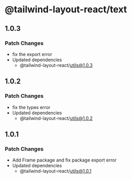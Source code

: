 # @tailwind-layout-react/text

## 1.0.3

### Patch Changes

- fix the export error
- Updated dependencies
  - @tailwind-layout-react/utils@1.0.3

## 1.0.2

### Patch Changes

- fix the types error
- Updated dependencies
  - @tailwind-layout-react/utils@1.0.2

## 1.0.1

### Patch Changes

- Add Frame package and fix package export error
- Updated dependencies
  - @tailwind-layout-react/utils@1.0.1
